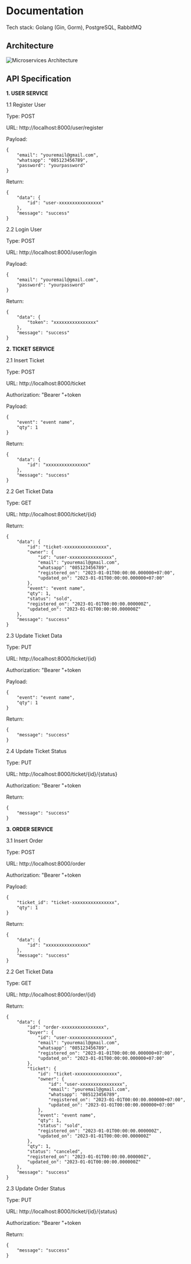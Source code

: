# Documentation

Tech stack: Golang (Gin, Gorm), PostgreSQL, RabbitMQ

## Architecture

![Microservices Architecture](/microservices-architecture.png)

## API Specification

**1. USER SERVICE**

1.1 Register User

Type: POST

URL: http://localhost:8000/user/register

Payload:

```
{
    "email": "youremail@gmail.com",
    "whatsapp": "085123456789",
    "password": "yourpassword"
}
```

Return:

```
{
    "data": {
        "id": "user-xxxxxxxxxxxxxxxx"
    },
    "message": "success"
}
```

2.2 Login User

Type: POST

URL: http://localhost:8000/user/login

Payload:

```
{
    "email": "youremail@gmail.com",
    "password": "yourpassword"
}
```

Return:

```
{
    "data": {
        "token": "xxxxxxxxxxxxxxxx"
    },
    "message": "success"
}
```

**2. TICKET SERVICE**

2.1 Insert Ticket

Type: POST

URL: http://localhost:8000/ticket

Authorization: "Bearer "+token

Payload:

```
{
    "event": "event name",
    "qty": 1
}
```

Return:

```
{
    "data": {
        "id": "xxxxxxxxxxxxxxxx"
    },
    "message": "success"
}
```

2.2 Get Ticket Data

Type: GET

URL: http://localhost:8000/ticket/{id}

Return:

```
{
    "data": {
        "id": "ticket-xxxxxxxxxxxxxxxx",
        "owner": {
            "id": "user-xxxxxxxxxxxxxxxx",
            "email": "youremail@gmail.com",
            "whatsapp": "085123456789",
            "registered_on": "2023-01-01T00:00:00.000000+07:00",
            "updated_on": "2023-01-01T00:00:00.000000+07:00"
        },
        "event": "event name",
        "qty": 1,
        "status": "sold",
        "registered_on": "2023-01-01T00:00:00.000000Z",
        "updated_on": "2023-01-01T00:00:00.000000Z"
    },
    "message": "success"
}
```

2.3 Update Ticket Data

Type: PUT

URL: http://localhost:8000/ticket/{id}

Authorization: "Bearer "+token

Payload:

```
{
    "event": "event name",
    "qty": 1
}
```

Return:

```
{
    "message": "success"
}
```

2.4 Update Ticket Status

Type: PUT

URL: http://localhost:8000/ticket/{id}/{status}

Authorization: "Bearer "+token

Return:

```
{
    "message": "success"
}
```

**3. ORDER SERVICE**

3.1 Insert Order

Type: POST

URL: http://localhost:8000/order

Authorization: "Bearer "+token

Payload:

```
{
    "ticket_id": "ticket-xxxxxxxxxxxxxxxx",
    "qty": 1
}
```

Return:

```
{
    "data": {
        "id": "xxxxxxxxxxxxxxxx"
    },
    "message": "success"
}
```

2.2 Get Ticket Data

Type: GET

URL: http://localhost:8000/order/{id}

Return:

```
{
    "data": {
        "id": "order-xxxxxxxxxxxxxxxx",
        "buyer": {
            "id": "user-xxxxxxxxxxxxxxxx",
            "email": "youremail@gmail.com",
            "whatsapp": "085123456789",
            "registered_on": "2023-01-01T00:00:00.000000+07:00",
            "updated_on": "2023-01-01T00:00:00.000000+07:00"
        },
        "ticket": {
            "id": "ticket-xxxxxxxxxxxxxxxx",
            "owner": {
                "id": "user-xxxxxxxxxxxxxxxx",
                "email": "youremail@gmail.com",
                "whatsapp": "085123456789",
                "registered_on": "2023-01-01T00:00:00.000000+07:00",
                "updated_on": "2023-01-01T00:00:00.000000+07:00"
            },
            "event": "event name",
            "qty": 1,
            "status": "sold",
            "registered_on": "2023-01-01T00:00:00.000000Z",
            "updated_on": "2023-01-01T00:00:00.000000Z"
        },
        "qty": 1,
        "status": "canceled",
        "registered_on": "2023-01-01T00:00:00.000000Z",
        "updated_on": "2023-01-01T00:00:00.000000Z"
    },
    "message": "success"
}
```

2.3 Update Order Status

Type: PUT

URL: http://localhost:8000/ticket/{id}/{status}

Authorization: "Bearer "+token

Return:

```
{
    "message": "success"
}
```
